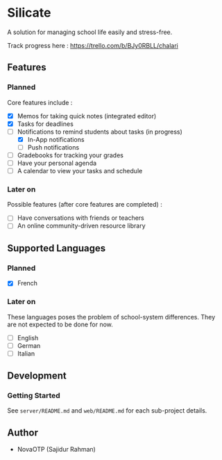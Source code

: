 # Silicate

A solution for managing school life easily and stress-free.

Track progress here : https://trello.com/b/BJy0RBLL/chalari

## Features

### Planned

Core features include :
- [X] Memos for taking quick notes (integrated editor)
- [X] Tasks for deadlines
- [ ] Notifications to remind students about tasks (in progress)
    - [X] In-App notifications
    - [ ] Push notifications
- [ ] Gradebooks for tracking your grades
- [ ] Have your personal agenda
- [ ] A calendar to view your tasks and schedule

### Later on

Possible features (after core features are completed) :
- [ ] Have conversations with friends or teachers
- [ ] An online community-driven resource library

## Supported Languages

### Planned

- [x] French

### Later on

These languages poses the problem of school-system differences. They are not expected to be done for now.
- [ ] English
- [ ] German
- [ ] Italian

## Development

### Getting Started

See `server/README.md` and `web/README.md` for each sub-project details.

## Author

-   NovaOTP (Sajidur Rahman)
